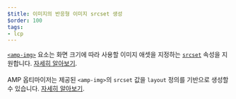 ```yaml
---
$title: 이미지의 반응형 이미지 srcset 생성
$order: 100
tags:
- lcp
---
```


[`<amp-img>`](https://amp.dev/documentation/components/amp-img/?format=websites) 요소는 화면 크기에 따라 사용할 이미지 애셋을 지정하는 [`srcset`](https://web.dev/use-srcset-to-automatically-choose-the-right-image/) 속성을 지원합니다. [자세히 알아보기](https://amp.dev/documentation/guides-and-tutorials/develop/style_and_layout/art_direction/). <br><br> AMP 옵티마이저는 제공된 `<amp-img>`의 `srcset` 값을 `layout` 정의를 기반으로 생성할 수 있습니다. [자세히 알아보기](https://amp.dev/documentation/guides-and-tutorials/optimize-and-measure/amp-optimizer-guide/node-amp-optimizer/?format=websites#image-optimization).
